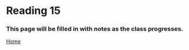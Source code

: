 # Reading 15

### This page will be filled in with notes as the class progresses.

[Home](README.md)
